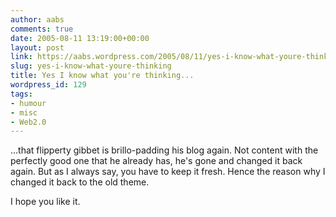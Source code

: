 ```yaml
---
author: aabs
comments: true
date: 2005-08-11 13:19:00+00:00
layout: post
link: https://aabs.wordpress.com/2005/08/11/yes-i-know-what-youre-thinking/
slug: yes-i-know-what-youre-thinking
title: Yes I know what you're thinking...
wordpress_id: 129
tags:
- humour
- misc
- Web2.0
---
```


...that flipperty gibbet is brillo-padding his blog again. Not content with the perfectly good one that he already has, he's gone and changed it back again. But as I always say, you have to keep it fresh. Hence the reason why I changed it back to the old theme.

I hope you like it.
